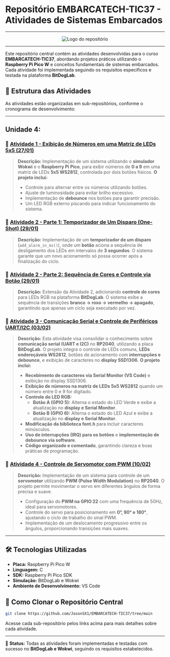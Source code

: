 # Repositório EMBARCATECH-TIC37 - Atividades de Sistemas Embarcados

---

<div align="center">
  <img src="https://github.com/user-attachments/assets/e2df901b-a732-40cd-b8ba-0015ec9fbfa7" alt="Logo do repositório">
</div>

---

Este repositório central contém as atividades desenvolvidas para o curso **EMBARCATECH-TIC37**, abordando projetos práticos utilizando o **Raspberry Pi Pico W** e conceitos fundamentais de sistemas embarcados. Cada atividade foi implementada seguindo os requisitos específicos e testada na plataforma **BitDogLab**.

## 📌 Estrutura das Atividades

As atividades estão organizadas em sub-repositórios, conforme o cronograma de desenvolvimento:

---

## Unidade 4:

### 🔹 [Atividade 1 - Exibição de Números em uma Matriz de LEDs 5x5 (27/01)](https://github.com/JasonSX1/EMBARCATECH-TIC37/tree/main/U4T4-WLS)

> **Descrição:** Implementação de um sistema utilizando o **simulador Wokwi** e o **Raspberry Pi Pico**, para exibir números de **0 a 9** em uma matriz de LEDs **5x5 WS2812**, controlada por dois botões físicos. **O projeto inclui:**
> - Controle para alternar entre os números utilizando botões.
> - Ajuste de luminosidade para evitar brilho excessivo.
> - Implementação de **debounce** nos botões para garantir precisão.
> - Um LED RGB externo piscando para indicar funcionamento do sistema.

### 🔹 [Atividade 2 - Parte 1: Temporizador de Um Disparo (One-Shot) (29/01)](https://github.com/JasonSX1/EMBARCATECH-TIC37/tree/main/U4-T5-ClockTemp-Ativ2)

> **Descrição:** Implementação de um **temporizador de um disparo** (`add_alarm_in_ms()`), onde um **botão** aciona a sequência de desligamento dos LEDs em intervalos de **3 segundos**. O sistema garante que um novo acionamento só possa ocorrer após a finalização do ciclo.

### 🔹 [Atividade 2 - Parte 2: Sequência de Cores e Controle via Botão (29/01)](https://github.com/JasonSX1/EMBARCATECH-TIC37/tree/main/U4-T5-ClockTemp-Ativ3)

> **Descrição:** Extensão da Atividade 2, adicionando **controle de cores** para LEDs RGB na plataforma **BitDogLab**. O sistema exibe a sequência de transições **branco → roxo → vermelho → apagado**, garantindo que apenas um ciclo seja executado por vez.

### 🔹 [Atividade 3 - Comunicação Serial e Controle de Periféricos UART/I2C (03/02)](https://github.com/JasonSX1/EMBARCATECH-TIC37/tree/main/U4-T6-UART-I2C-LED)

> **Descrição:** Esta atividade visa consolidar o conhecimento sobre **comunicação serial (UART e I2C)** no **RP2040**, utilizando a placa **BitDogLab**. O projeto integra o controle de LEDs comuns, **LEDs endereçáveis WS2812**, botões de acionamento com **interrupções e debounce**, e exibição de caracteres no **display SSD1306**. **O projeto inclui:**  
> - **Recebimento de caracteres via Serial Monitor (VS Code)** e exibição no display SSD1306.  
> - **Exibição de números na matriz de LEDs 5x5 WS2812** quando um número entre 0 e 9 for digitado.  
> - **Controle do LED RGB:**  
>   - **Botão A (GPIO 5):** Alterna o estado do LED Verde e exibe a atualização no **display e Serial Monitor**.  
>   - **Botão B (GPIO 6):** Alterna o estado do LED Azul e exibe a atualização no **display e Serial Monitor**.  
> - **Modificação da biblioteca font.h** para incluir caracteres minúsculos.  
> - **Uso de interrupções (IRQ) para os botões** e **implementação de debounce via software**.  
> - **Código organizado e comentado**, garantindo clareza e boas práticas de programação.  

### 🔹 [Atividade 4 - Controle de Servomotor com PWM (10/02)](https://github.com/JasonSX1/EMBARCATECH-TIC37/tree/main/U4-T7-PWM-SERVO)

> **Descrição:** Implementação de um sistema para controle de um **servomotor** utilizando **PWM (Pulse Width Modulation)** no **RP2040**. O projeto permite movimentar o servo em diferentes ângulos de forma precisa e suave.  
> - Configuração do **PWM na GPIO 22** com uma frequência de 50Hz, ideal para servomotores.  
> - Controle do servo para posicionamento em **0°, 90° e 180°**, ajustando o ciclo de trabalho do sinal PWM.  
> - Implementação de um deslocamento progressivo entre os ângulos, proporcionando transições mais suaves.  

---

## 🛠️ Tecnologias Utilizadas

- **Placa:** Raspberry Pi Pico W
- **Linguagem:** C
- **SDK:** Raspberry Pi Pico SDK
- **Simulação:** BitDogLab e Wokwi
- **Ambiente de Desenvolvimento:** VS Code

## 🚀 Como Clonar o Repositório Central

```bash
git clone https://github.com/JasonSX1/EMBARCATECH-TIC37/tree/main
```

Acesse cada sub-repositório pelos links acima para mais detalhes sobre cada atividade.

---

📌 **Status:** Todas as atividades foram implementadas e testadas com sucesso no **BitDogLab e Wokwi**, seguindo os requisitos estabelecidos.
